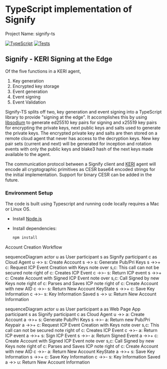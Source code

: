 # TypeScript implementation of Signify

Project Name: signify-ts

[![TypeScript](https://badges.frapsoft.com/typescript/code/typescript.png?v=101)](https://github.com/ellerbrock/typescript-badges/)
[![Tests](https://github.com/WebOfTrust/signify-ts/actions/workflows/main.yml/badge.svg?branch=main)](https://github.com/WebOfTrust/signify-ts/actions/workflows/main.yml)

## Signify - KERI Signing at the Edge

Of the five functions in a KERI agent, 

1. Key generation
2. Encrypted key storage
3. Event generation
4. Event signing
5. Event Validation

Signify-TS splits off two, key generation and event signing into a TypeScript library to provide "signing at the edge".
It accomplishes this by using [libsodium](https://doc.libsodium.org/) to generate ed25510 key pairs for signing and x25519 key pairs for encrypting the
private keys, next public keys and salts used to generate the private keys.  The encrypted private key and salts are then stored on a
remote cloud agent that never has access to the decryption keys.  New key pair sets (current and next) will be generated 
for inception and rotation events with only the public keys and blake3 hash of the next keys made available to the agent.

The communication protocol between a Signify client and [KERI](https://github.com/WebOfTrust/keri) agent will encode all cryptographic primitives as CESR base64
encoded strings for the initial implementation.  Support for binary CESR can be added in the future.


### Environment Setup

The code is built using Typescript and running code locally requires a Mac or Linux OS.

-   Install [Node.js](https://nodejs.org)    


-   Install dependencies:
    ```bash
    npm install
    ```


Account Creation Workflow


sequenceDiagram
    actor u as User
    participant s as Signify
    participant c as Cloud Agent
    u ->> s: Create Account
    s ->> s: Generate Pub/Pri Keys
    s ->>+ c: Request ICP Event Creation with Keys
    note over s,c: This call can not be secured
    note right of c: Creates ICP Event
    c ->>- s: Return ICP event
    s ->>+ c: Create Account with Signed ICP Event
    note over s,c: Call Signed by new Keys
    note right of c: Parses and Saves ICP
    note right of c: Create Account with new AID
    c ->>- s: Return New Account KeyState
    s ->>+ c: Save Key Information
    c ->>- s: Key Information Saved
    s ->> u: Return New Account Information


sequenceDiagram
    actor u as User
    participant a as Web Page App
    participant s as Signify
    participant c as Cloud Agent
    u ->> a: Create Account
    a ->>+ s: Generate Pub/Pri Keys
    s ->>- a: Return new Pub/Pri Keypair
    a ->>+ c: Request ICP Event Creation with Keys
    note over s,c: This call can not be secured
    note right of c: Creates ICP Event
    c ->>- a: Return ICP event
    a ->>+ s: Sign ICP Event
    s ->>- a: Return Signed Event
    a ->>+ c: Create Account with Signed ICP Event
    note over s,c: Call Signed by new Keys
    note right of c: Parses and Saves ICP
    note right of c: Create Account with new AID
    c ->>- a: Return New Account KeyState
    a ->>+ s: Save Key Information
    s ->>+ c: Save Key Information
    c ->>- s: Key Information Saved
    a ->> u: Return New Account Information